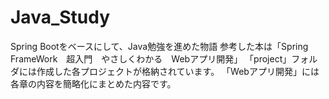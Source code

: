# Java_Study
Spring Bootをベースにして、Java勉強を進めた物語
参考した本は「Spring　FrameWork　超入門　やさしくわかる　Webアプリ開発」
「project」フォルダには作成した各プロジェクトが格納されています。
「Webアプリ開発」には各章の内容を簡略化にまとめた内容です。
